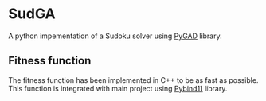 # SudGA
A python impementation of a Sudoku solver using [PyGAD](https://pygad.readthedocs.io/en/latest/) library.

## Fitness function
The fitness function has been implemented in C++ to be as fast as possible. This function is integrated with main project using [Pybind11](https://pygad.readthedocs.io/en/latest/) library.
